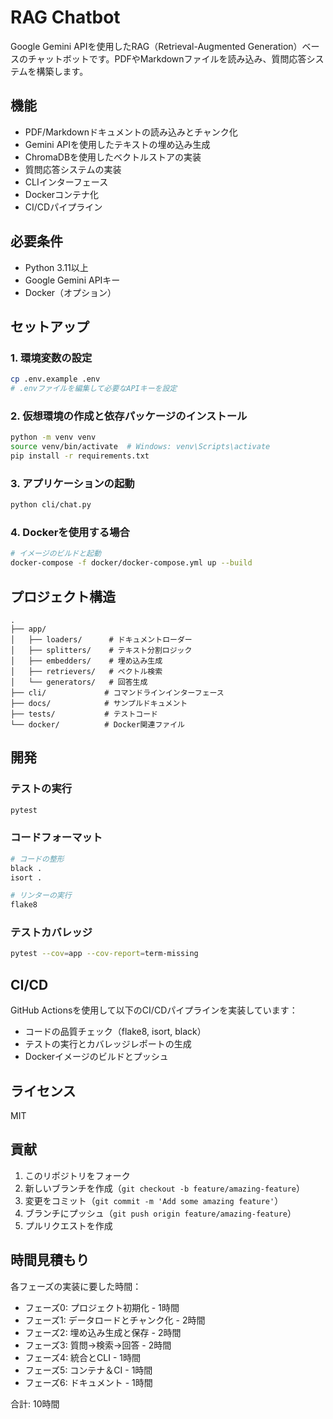 # RAG Chatbot

Google Gemini APIを使用したRAG（Retrieval-Augmented Generation）ベースのチャットボットです。PDFやMarkdownファイルを読み込み、質問応答システムを構築します。

## 機能

- PDF/Markdownドキュメントの読み込みとチャンク化
- Gemini APIを使用したテキストの埋め込み生成
- ChromaDBを使用したベクトルストアの実装
- 質問応答システムの実装
- CLIインターフェース
- Dockerコンテナ化
- CI/CDパイプライン

## 必要条件

- Python 3.11以上
- Google Gemini APIキー
- Docker（オプション）

## セットアップ

### 1. 環境変数の設定

```bash
cp .env.example .env
# .envファイルを編集して必要なAPIキーを設定
```

### 2. 仮想環境の作成と依存パッケージのインストール

```bash
python -m venv venv
source venv/bin/activate  # Windows: venv\Scripts\activate
pip install -r requirements.txt
```

### 3. アプリケーションの起動

```bash
python cli/chat.py
```

### 4. Dockerを使用する場合

```bash
# イメージのビルドと起動
docker-compose -f docker/docker-compose.yml up --build
```

## プロジェクト構造

```
.
├── app/
│   ├── loaders/      # ドキュメントローダー
│   ├── splitters/    # テキスト分割ロジック
│   ├── embedders/    # 埋め込み生成
│   ├── retrievers/   # ベクトル検索
│   └── generators/   # 回答生成
├── cli/             # コマンドラインインターフェース
├── docs/            # サンプルドキュメント
├── tests/           # テストコード
└── docker/          # Docker関連ファイル
```

## 開発

### テストの実行

```bash
pytest
```

### コードフォーマット

```bash
# コードの整形
black .
isort .

# リンターの実行
flake8
```

### テストカバレッジ

```bash
pytest --cov=app --cov-report=term-missing
```

## CI/CD

GitHub Actionsを使用して以下のCI/CDパイプラインを実装しています：

- コードの品質チェック（flake8, isort, black）
- テストの実行とカバレッジレポートの生成
- Dockerイメージのビルドとプッシュ

## ライセンス

MIT

## 貢献

1. このリポジトリをフォーク
2. 新しいブランチを作成（`git checkout -b feature/amazing-feature`）
3. 変更をコミット（`git commit -m 'Add some amazing feature'`）
4. ブランチにプッシュ（`git push origin feature/amazing-feature`）
5. プルリクエストを作成

## 時間見積もり

各フェーズの実装に要した時間：

- フェーズ0: プロジェクト初期化 - 1時間
- フェーズ1: データロードとチャンク化 - 2時間
- フェーズ2: 埋め込み生成と保存 - 2時間
- フェーズ3: 質問→検索→回答 - 2時間
- フェーズ4: 統合とCLI - 1時間
- フェーズ5: コンテナ＆CI - 1時間
- フェーズ6: ドキュメント - 1時間

合計: 10時間 